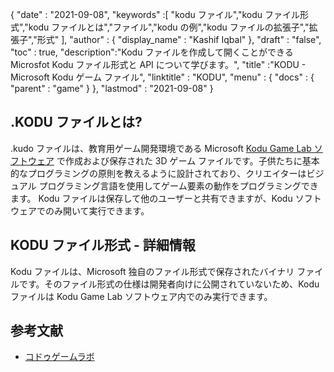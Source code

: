 {
  "date" : "2021-09-08",
  "keywords" :[ "kodu ファイル","kodu ファイル形式","kodu ファイルとは","ファイル","kodu の例","kodu ファイルの拡張子","拡張子","形式" ],
  "author" : {
    "display_name" : "Kashif Iqbal"
},
  "draft" : "false",
  "toc" : true,
  "description":"Kodu ファイルを作成して開くことができる Microsfot Kodu ファイル形式と API について学びます。",
  "title" :"KODU - Microsoft Kodu ゲーム ファイル",
  "linktitle" : "KODU",
  "menu" : {
    "docs" : {
      "parent" : "game"
}
},
  "lastmod" : "2021-09-08"
}

## .KODU ファイルとは?

.kudo ファイルは、教育用ゲーム開発環境である Microsoft [Kodu Game Lab ソフトウェア](https://www.kodugamelab.com/) で作成および保存された 3D ゲーム ファイルです。子供たちに基本的なプログラミングの原則を教えるように設計されており、クリエイターはビジュアル プログラミング言語を使用してゲーム要素の動作をプログラミングできます。 Kodu ファイルは保存して他のユーザーと共有できますが、Kodu ソフトウェアでのみ開いて実行できます。

## KODU ファイル形式 - 詳細情報

Kodu ファイルは、Microsoft 独自のファイル形式で保存されたバイナリ ファイルです。そのファイル形式の仕様は開発者向けに公開されていないため、Kodu ファイルは Kodu Game Lab ソフトウェア内でのみ実行できます。

## 参考文献

* [コドゥゲームラボ](https://www.kodugamelab.com/)

